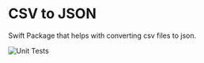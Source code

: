 # CSV to JSON
Swift Package that helps with converting csv files to json.

![Unit Tests](https://github.com/WouterWisse/swift-csv-to-json/workflows/Tests/badge.svg)
